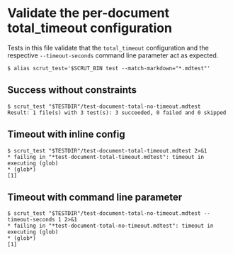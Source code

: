# Validate the per-document total_timeout configuration

Tests in this file validate that the `total_timeout` configuration and the respective `--timeout-seconds` command line parameter act as expected.

```scrut
$ alias scrut_test='$SCRUT_BIN test --match-markdown="*.mdtest"'
```

## Success without constraints

```scrut
$ scrut_test "$TESTDIR"/test-document-total-no-timeout.mdtest
Result: 1 file(s) with 3 test(s): 3 succeeded, 0 failed and 0 skipped
```

## Timeout with inline config

```scrut
$ scrut_test "$TESTDIR"/test-document-total-timeout.mdtest 2>&1
* failing in "*test-document-total-timeout.mdtest": timeout in executing (glob)
* (glob*)
[1]
```

## Timeout with command line parameter

```scrut
$ scrut_test "$TESTDIR"/test-document-total-no-timeout.mdtest --timeout-seconds 1 2>&1
* failing in "*test-document-total-no-timeout.mdtest": timeout in executing (glob)
* (glob*)
[1]
```
